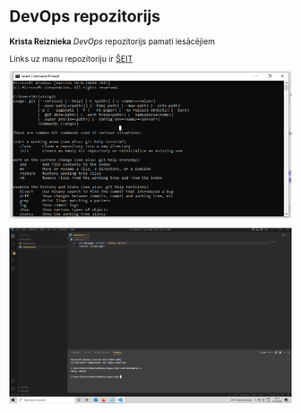 # DevOps repozitorijs
**Krista Reiznieka** *DevOps* repozitorijs pamati iesācējiem


Links uz manu repozitoriju ir [ŠEIT](https://github.com/kicifans/devops_basic_kristsreiznieks)

![Attēls ar apliecinājumu, ka ir uzinstalēts git](git.png)

![Attēls no Hello World uzdevuma](helloworld.png)
